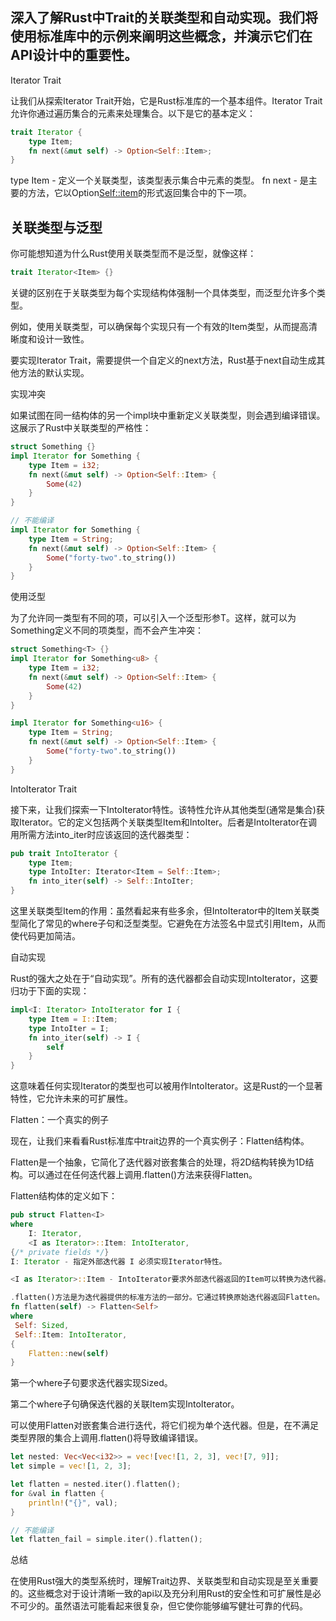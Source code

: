 ## 深入了解Rust中Trait的关联类型和自动实现。我们将使用标准库中的示例来阐明这些概念，并演示它们在API设计中的重要性。


Iterator Trait

让我们从探索Iterator Trait开始，它是Rust标准库的一个基本组件。Iterator Trait允许你通过遍历集合的元素来处理集合。以下是它的基本定义：
```rust
trait Iterator {
    type Item;
    fn next(&mut self) -> Option<Self::Item>;
}
```

type Item - 定义一个关联类型，该类型表示集合中元素的类型。
fn next - 是主要的方法，它以Option<Self::item>的形式返回集合中的下一项。

## 关联类型与泛型

你可能想知道为什么Rust使用关联类型而不是泛型，就像这样：
```rust
trait Iterator<Item> {}
```
关键的区别在于关联类型为每个实现结构体强制一个具体类型，而泛型允许多个类型。

例如，使用关联类型，可以确保每个实现只有一个有效的Item类型，从而提高清晰度和设计一致性。

要实现Iterator Trait，需要提供一个自定义的next方法，Rust基于next自动生成其他方法的默认实现。

实现冲突

如果试图在同一结构体的另一个impl块中重新定义关联类型，则会遇到编译错误。这展示了Rust中关联类型的严格性：
```rust
struct Something {}
impl Iterator for Something {
    type Item = i32;
    fn next(&mut self) -> Option<Self::Item> {
        Some(42)
    }
}

// 不能编译
impl Iterator for Something {
    type Item = String;
    fn next(&mut self) -> Option<Self::Item> {
        Some("forty-two".to_string())
    }
}

```
使用泛型

为了允许同一类型有不同的项，可以引入一个泛型形参T。这样，就可以为Something<T>定义不同的项类型，而不会产生冲突：
```rust
struct Something<T> {}
impl Iterator for Something<u8> {
    type Item = i32;
    fn next(&mut self) -> Option<Self::Item> {
        Some(42)
    }
}

impl Iterator for Something<u16> {
    type Item = String;
    fn next(&mut self) -> Option<Self::Item> {
        Some("forty-two".to_string())
    }
}

```
IntoIterator Trait

接下来，让我们探索一下IntoIterator特性。该特性允许从其他类型(通常是集合)获取Iterator。它的定义包括两个关联类型Item和IntoIter。后者是IntoIterator在调用所需方法into_iter时应该返回的迭代器类型：
```rust
pub trait IntoIterator {
    type Item;
    type IntoIter: Iterator<Item = Self::Item>;
    fn into_iter(self) -> Self::IntoIter;
}
```
这里关联类型Item的作用：虽然看起来有些多余，但IntoIterator中的Item关联类型简化了常见的where子句和泛型类型。它避免在方法签名中显式引用Item，从而使代码更加简洁。


自动实现

Rust的强大之处在于“自动实现”。所有的迭代器都会自动实现IntoIterator，这要归功于下面的实现：
```rust
impl<I: Iterator> IntoIterator for I {
    type Item = I::Item;
    type IntoIter = I;
    fn into_iter(self) -> I {
        self
    }
}
```
这意味着任何实现Iterator的类型也可以被用作IntoIterator。这是Rust的一个显著特性，它允许未来的可扩展性。


Flatten：一个真实的例子

现在，让我们来看看Rust标准库中trait边界的一个真实例子：Flatten结构体。

Flatten是一个抽象，它简化了迭代器对嵌套集合的处理，将2D结构转换为1D结构。可以通过在任何迭代器上调用.flatten()方法来获得Flatten。

Flatten结构体的定义如下：
```rust
pub struct Flatten<I>
where
    I: Iterator,
    <I as Iterator>::Item: IntoIterator, 
{/* private fields */}
I: Iterator - 指定外部迭代器 I 必须实现Iterator特性。

<I as Iterator>::Item - IntoIterator要求外部迭代器返回的Item可以转换为迭代器。

.flatten()方法是为迭代器提供的标准方法的一部分。它通过转换原始迭代器返回Flatten。
fn flatten(self) -> Flatten<Self>
where
 Self: Sized,
 Self::Item: IntoIterator,
{
    Flatten::new(self)
}
```
第一个where子句要求迭代器实现Sized。

第二个where子句确保迭代器的关联Item实现IntoIterator。


可以使用Flatten对嵌套集合进行迭代，将它们视为单个迭代器。但是，在不满足类型界限的集合上调用.flatten()将导致编译错误。
```rust
let nested: Vec<Vec<i32>> = vec![vec![1, 2, 3], vec![7, 9]];
let simple = vec![1, 2, 3];

let flatten = nested.iter().flatten();
for &val in flatten {
    println!("{}", val);
}

// 不能编译
let flatten_fail = simple.iter().flatten();

```
总结

在使用Rust强大的类型系统时，理解Trait边界、关联类型和自动实现是至关重要的。这些概念对于设计清晰一致的api以及充分利用Rust的安全性和可扩展性是必不可少的。虽然语法可能看起来很复杂，但它使你能够编写健壮可靠的代码。